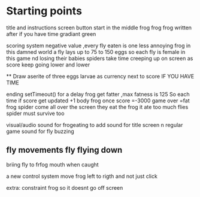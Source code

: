 # Starting points
title and instructions screen
button start in the middle frog frog frog written after if you have time 
gradiant green 




scoring system
negative value ,every fly eaten is one less annoying frog in this damned world
 a fly lays up to 75 to 150 eggs so each fly is female in this game nd losing their babies spiders take time creeping up on screen as score keep going lower and lower 


** Draw aserite of three eggs larvae as currency next to score IF YOU HAVE TIME

 ending
setTimeout() for a delay
 frog get fatter ,max fatness is 125
 So each time
 if  score get updated +1 body frog 
 once score =-3000 game over =fat frog
 spider come all over the screen they eat the frog it ate too much flies spider must survive too

 visual/audio
sound for frogeating to add
sound for title screen n regular game
sound for fly buzzing


 fly movements
 fly flying down 
--

 briing fly to frfog mouth when caught

 a new control system 
   move frog left to rigth and not just click

 extra:
 constraint frog so it doesnt go off screen 